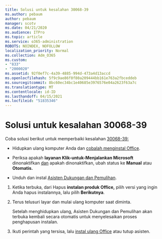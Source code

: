 ```yaml
---
title: Solusi untuk kesalahan 30068-39
ms.author: pebaum
author: pebaum
manager: scotv
ms.date: 04/21/2020
ms.audience: ITPro
ms.topic: article
ms.service: o365-administration
ROBOTS: NOINDEX, NOFOLLOW
localization_priority: Normal
ms.collection: Adm_O365
ms.custom:
- "833"
- "2000020"
ms.assetid: 92f0ef7c-4a39-4885-994d-473a4d13accd
ms.openlocfilehash: 5f9c9ae86f0f80a209444bb161e763a2fbceddeb
ms.sourcegitcommit: 8bc60ec34bc1e40685e3976576e04a2623f63a7c
ms.translationtype: MT
ms.contentlocale: id-ID
ms.lasthandoff: 04/15/2021
ms.locfileid: "51835346"
---
```

# <a name="solutions-for-error-30068-39"></a>Solusi untuk kesalahan 30068-39

Coba solusi berikut untuk memperbaiki kesalahan [30068-39:](https://support.office.com/article/963ca3e4-217a-4c16-9c02-ff946548357b?wt.mc_id=Alchemy_ClientDIA)
  
- Hidupkan ulang komputer Anda dan [cobalah menginstal Office](https://portal.office.com/OLS/MySoftware.aspx).

- Periksa apakah **layanan Klik-untuk-Menjalankan Microsoft** dinonaktifkan [dan](https://support.office.com/article/963ca3e4-217a-4c16-9c02-ff946548357b?wt.mc_id=Alchemy_ClientDIA) apakah dinonaktifkan, ubah status ke **Manual** atau **Otomatis.**

- Unduh dan instal [Asisten Dukungan dan Pemulihan](https://aka.ms/SARA-OfficeUninstall-Alchemy).

1. Ketika terbuka, dari Hapus **instalan produk Office,** pilih versi yang ingin Anda hapus instalannya, lalu pilih **Berikutnya**.

2. Terus telusuri layar dan mulai ulang komputer saat diminta.

    Setelah menghidupkan ulang, Asisten Dukungan dan Pemulihan akan terbuka kembali secara otomatis untuk menyelesaikan proses penghapusan instalan.

3. Ikuti perintah yang tersisa, lalu [instal ulang Office](https://portal.office.com/OLS/MySoftware.aspx) atau tutup asisten.

